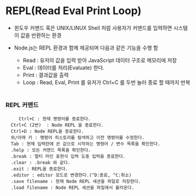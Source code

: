 # REPL(Read Eval Print Loop)
  - 윈도우 커맨드 혹은 UNIX/LINUX Shell 처럼 사용자가 커맨드를 입력하면 시스템이 값을 반환하는 환경
  - Node.js는 REPL 환경과 함께 제공되며 다음과 같은 기능을 수행 함
  
    - Read : 유저의 값을 입력 받아 JavaScript 데이터 구조로 메모리에 저장
    - Eval : 데이터를 처리(Evaluate) 한다.
    - Print : 결과값을 출력
    - Loop : Read, Eval, Print 를 유저가 Ctrl+C 를 두번 눌러 종료 할 때까지 반복

#
### REPL 커맨드
     
    	 Ctrl+C : 현재 명령어를 종료한다.
      Ctrl+C (2번)  : Node REPL 을 종료한다.
      Ctrl+D : Node REPL을 종료한다.
      위/아래 키 : 명령어 히스토리를 탐색하고 이전 명령어를 수정한다.
      Tab : 현재 입력란에 쓴 값으로 시작하는 명령어 / 변수 목록을 확인한다.
      .help : 모든 커맨드 목록을 확인한다.
      .break : 멀티 라인 표현식 입력 도중 입력을 종료한다.
      .clear : .break 와 같다.
      .exit : REPL을 종료한다.
      .editor : editor 모드로 변경한다.(^D:종료, ^C:취소)
      .save filename : 현재 Node REPL 세션을 파일로 저장한다.
      .load filename : Node REPL 세션을 파일에서 불러온다.


